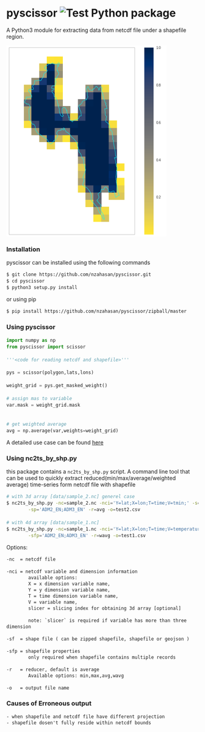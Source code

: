 # pyscissor ![Test Python package](https://github.com/nzahasan/pyscissor/workflows/Test%20Python%20package/badge.svg)

A Python3 module for extracting data from netcdf file under a shapefile region. 

<img src="data/sample.png" height="500" align="center">


### Installation

pyscissor can be installed using the following commands

```bash
$ git clone https://github.com/nzahasan/pyscissor.git
$ cd pyscissor
$ python3 setup.py install
```
or using pip

```bash
$ pip install https://github.com/nzahasan/pyscissor/zipball/master
```

### Using pyscissor

```python
import numpy as np
from pyscissor import scissor 

'''<code for reading netcdf and shapefile>'''

pys = scissor(polygon,lats,lons)

weight_grid = pys.get_masked_weight()

# assign mas to variable
var.mask = weight_grid.mask 


# get weighted average
avg = np.average(var,weights=weight_grid)

```
A detailed use case can be found <a href="notebooks/example_01.ipynb">here</a>


### Using nc2ts_by_shp.py
this package contains a `nc2ts_by_shp.py` script. A command line tool that can be used to quickly extract 
reduced(min/max/average/weighted average) time-series form netcdf file with shapefile

```bash
# with 3d array [data/sample_2.nc] generel case
$ nc2ts_by_shp.py -nc=sample_2.nc -nci='Y=lat;X=lon;T=time;V=tmin;' -s=shape_esri.zip \
		-sp='ADM2_EN;ADM3_EN' -r=avg -o=test2.csv

# with 4d array [data/sample_1.nc]
$ nc2ts_by_shp.py -nc=sample_1.nc -nci='Y=lat;X=lon;T=time;V=temperature;slicer=[:,0,:,:]' -sf=shape_esri.zip \
		-sfp='ADM2_EN;ADM3_EN' -r=wavg -o=test1.csv

```
Options:

	-nc  = netcdf file

	-nci = netcdf variable and dimension information
			available options:
			X = x dimension variable name,
			Y = y dimension variable name,
			T = time dimension variable name,
			V = variable name,
			slicer = slicing index for obtaining 3d array [optional]
					
			note: `slicer` is required if variable has more than three dimension

	-sf  = shape file ( can be zipped shapefile, shapefile or geojson )

	-sfp = shapefile properties
			only required when shapefile contains multiple records

	-r   = reducer, default is average
			Available options: min,max,avg,wavg

	-o   = output file name


### Causes of Erroneous output

	- when shapefile and netcdf file have different projection
	- shapefile dosen't fully reside within netcdf bounds 